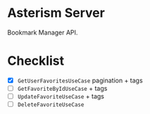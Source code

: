 # Asterism Server

Bookmark Manager API.

# Checklist

- [x] `GetUserFavoritesUseCase` pagination + tags
- [ ] `GetFavoriteByIdUseCase` + tags
- [ ] `UpdateFavoriteUseCase` + tags
- [ ] `DeleteFavoriteUseCase`
